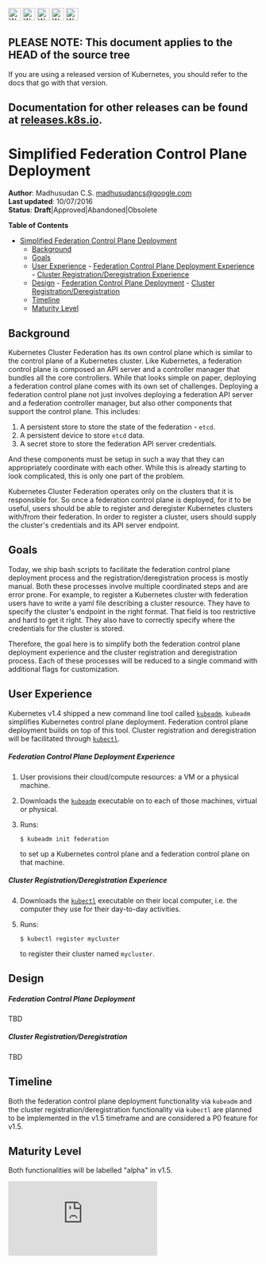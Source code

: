 <!-- BEGIN MUNGE: UNVERSIONED_WARNING -->

<!-- BEGIN STRIP_FOR_RELEASE -->

<img src="http://kubernetes.io/kubernetes/img/warning.png" alt="WARNING"
     width="25" height="25">
<img src="http://kubernetes.io/kubernetes/img/warning.png" alt="WARNING"
     width="25" height="25">
<img src="http://kubernetes.io/kubernetes/img/warning.png" alt="WARNING"
     width="25" height="25">
<img src="http://kubernetes.io/kubernetes/img/warning.png" alt="WARNING"
     width="25" height="25">
<img src="http://kubernetes.io/kubernetes/img/warning.png" alt="WARNING"
     width="25" height="25">

<h2>PLEASE NOTE: This document applies to the HEAD of the source tree</h2>

If you are using a released version of Kubernetes, you should
refer to the docs that go with that version.

Documentation for other releases can be found at
[releases.k8s.io](http://releases.k8s.io).
</strong>
--

<!-- END STRIP_FOR_RELEASE -->

<!-- END MUNGE: UNVERSIONED_WARNING -->

# Simplified Federation Control Plane Deployment

**Author**: Madhusudan C.S. <madhusudancs@google.com>  
**Last updated**: 10/07/2016  
**Status**: **Draft**|Approved|Abandoned|Obsolete


**Table of Contents**
<!-- BEGIN MUNGE: GENERATED_TOC -->

- [Simplified Federation Control Plane Deployment](#simplified-federation-control-plane-deployment)
  - [Background](#background)
  - [Goals](#goals)
  - [User Experience](#user-experience)
        - [Federation Control Plane Deployment Experience](#federation-control-plane-deployment-experience)
        - [Cluster Registration/Deregistration Experience](#cluster-registrationderegistration-experience)
  - [Design](#design)
        - [Federation Control Plane Deployment](#federation-control-plane-deployment)
        - [Cluster Registration/Deregistration](#cluster-registrationderegistration)
  - [Timeline](#timeline)
  - [Maturity Level](#maturity-level)

<!-- END MUNGE: GENERATED_TOC -->

## Background

Kubernetes Cluster Federation has its own control plane which is similar to the control plane of a Kubernetes cluster. Like Kubernetes, a federation control plane is composed an API server and a controller manager that bundles all the core controllers. While that looks simple on paper, deploying a federation control plane comes with its own set of challenges. Deploying a federation control plane not just involves deploying a federation API server and a federation controller manager, but also other components that support the control plane. This includes:

1. A persistent store to store the state of the federation - `etcd`.
2. A persistent device to store `etcd` data.
3. A secret store to store the federation API server credentials.

And these components must be setup in such a way that they can appropriately coordinate with each other. While this is already starting to look complicated, this is only one part of the problem.

Kubernetes Cluster Federation operates only on the clusters that it is responsible for. So once a federation control plane is deployed, for it to be useful, users should be able to register and deregister Kubernetes clusters with/from their federation. In order to register a cluster, users should supply the cluster's credentials and its API server endpoint.


## Goals

Today, we ship bash scripts to facilitate the federation control plane deployment process and the registration/deregistration process is mostly manual. Both these processes involve multiple coordinated steps and are error prone. For example, to register a Kubernetes cluster with federation users have to write a yaml file describing a cluster resource. They have to specify the cluster's endpoint in the right format. That field is too restrictive and hard to get it right. They also have to correctly specify where the credentials for the cluster is stored.

Therefore, the goal here is to simplify both the federation control plane deployment experience and the cluster registration and deregistration process. Each of these processes will be reduced to a single command with additional flags for customization.


## User Experience

Kubernetes v1.4 shipped a new command line tool called [`kubeadm`](http://kubernetes.io/docs/getting-started-guides/kubeadm/). `kubeadm` simplifies Kubernetes control plane deployment. Federation control plane deployment builds on top of this tool. Cluster registration and deregistration will be facilitated through [`kubectl`](http://kubernetes.io/docs/user-guide/kubectl-overview/).


##### Federation Control Plane Deployment Experience

1. User provisions their cloud/compute resources: a VM or a physical machine.
2. Downloads the [`kubeadm`](http://kubernetes.io/docs/getting-started-guides/kubeadm/) executable on to each of those machines, virtual or physical.
3. Runs:

    ```shell
    $ kubeadm init federation
    ```

   to set up a Kubernetes control plane and a federation control plane on that machine.


##### Cluster Registration/Deregistration Experience

4. Downloads the [`kubectl`](http://kubernetes.io/docs/getting-started-guides/kubeadm/) executable on their local computer, i.e. the computer they use for their day-to-day activities.
5. Runs:

    ```shell
    $ kubectl register mycluster
    ```

   to register their cluster named `mycluster`.


## Design


##### Federation Control Plane Deployment

TBD


##### Cluster Registration/Deregistration

TBD


## Timeline

Both the federation control plane deployment functionality via `kubeadm` and the cluster registration/deregistration functionality via `kubectl` are planned to be implemented in the v1.5 timeframe and are considered a P0 feature for v1.5.


## Maturity Level

Both functionalities will be labelled "alpha" in v1.5.


<!-- BEGIN MUNGE: GENERATED_ANALYTICS -->
[![Analytics](https://kubernetes-site.appspot.com/UA-36037335-10/GitHub/docs/design/simplified_federation_deployment.md?pixel)]()
<!-- END MUNGE: GENERATED_ANALYTICS -->
